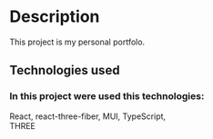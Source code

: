 # Description

This project is my personal portfolo.

## Technologies used

### In this project were used this technologies:
  React,
  react-three-fiber,
  MUI,
  TypeScript,  
  THREE
